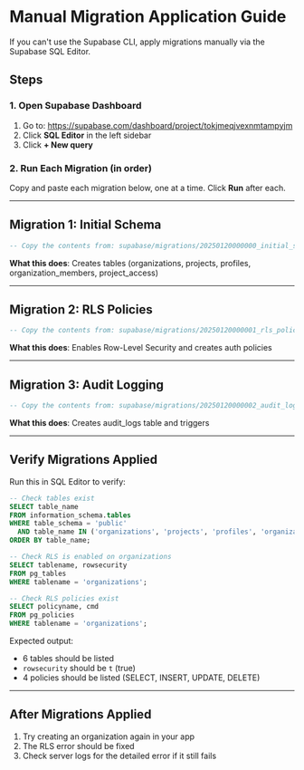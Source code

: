# Manual Migration Application Guide

If you can't use the Supabase CLI, apply migrations manually via the Supabase SQL Editor.

## Steps

### 1. Open Supabase Dashboard

1. Go to: https://supabase.com/dashboard/project/tokjmeqjvexnmtampyjm
2. Click **SQL Editor** in the left sidebar
3. Click **+ New query**

### 2. Run Each Migration (in order)

Copy and paste each migration below, one at a time. Click **Run** after each.

---

## Migration 1: Initial Schema

```sql
-- Copy the contents from: supabase/migrations/20250120000000_initial_schema.sql
```

**What this does**: Creates tables (organizations, projects, profiles, organization_members, project_access)

---

## Migration 2: RLS Policies

```sql
-- Copy the contents from: supabase/migrations/20250120000001_rls_policies.sql
```

**What this does**: Enables Row-Level Security and creates auth policies

---

## Migration 3: Audit Logging

```sql
-- Copy the contents from: supabase/migrations/20250120000002_audit_logging.sql
```

**What this does**: Creates audit_logs table and triggers

---

## Verify Migrations Applied

Run this in SQL Editor to verify:

```sql
-- Check tables exist
SELECT table_name 
FROM information_schema.tables 
WHERE table_schema = 'public' 
  AND table_name IN ('organizations', 'projects', 'profiles', 'organization_members', 'project_access', 'audit_logs')
ORDER BY table_name;

-- Check RLS is enabled on organizations
SELECT tablename, rowsecurity 
FROM pg_tables 
WHERE tablename = 'organizations';

-- Check RLS policies exist
SELECT policyname, cmd
FROM pg_policies 
WHERE tablename = 'organizations';
```

Expected output:
- 6 tables should be listed
- `rowsecurity` should be `t` (true)
- 4 policies should be listed (SELECT, INSERT, UPDATE, DELETE)

---

## After Migrations Applied

1. Try creating an organization again in your app
2. The RLS error should be fixed
3. Check server logs for the detailed error if it still fails

